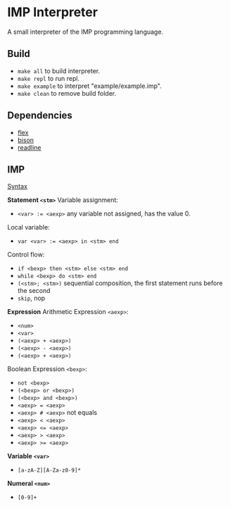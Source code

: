 # IMP Interpreter

A small interpreter of the IMP programming language.

## Build

- `make all` to build interpreter.
- `make repl` to run repl.
- `make example` to interpret "example/example.imp".
- `make clean` to remove build folder.

## Dependencies

- [flex](https://github.com/westes/flex)
- [bison](https://www.gnu.org/software/bison)
- [readline](https://tiswww.case.edu/php/chet/readline/rltop.html)

## IMP

[Syntax](/res/syntax.ebnf)

**Statement `<stm>`**
Variable assignment:
- `<var> := <aexp>` any variable not assigned, has the value 0.

Local variable:
- `var <var> := <aexp> in <stm> end`

Control flow:
- `if <bexp> then <stm> else <stm> end`
- `while <bexp> do <stm> end`
- `(<stm>; <stm>)` sequential composition, the first statement runs before the second
- `skip`, nop

**Expression**
Arithmetic Expression `<aexp>`:
- `<num>`
- `<var>`
- `(<aexp> + <aexp>)`
- `(<aexp> - <aexp>)`
- `(<aexp> + <aexp>)`

Boolean Expression `<bexp>`:
- `not <bexp>`
- `(<bexp> or <bexp>)`
- `(<bexp> and <bexp>)`
- `<aexp> = <aexp>`
- `<aexp> # <aexp>` not equals
- `<aexp> < <aexp>`
- `<aexp> <= <aexp>`
- `<aexp> > <aexp>`
- `<aexp> >= <aexp>`

**Variable `<var>`**
- `[a-zA-Z][A-Za-z0-9]*`

**Numeral `<num>`**
- `[0-9]+`
